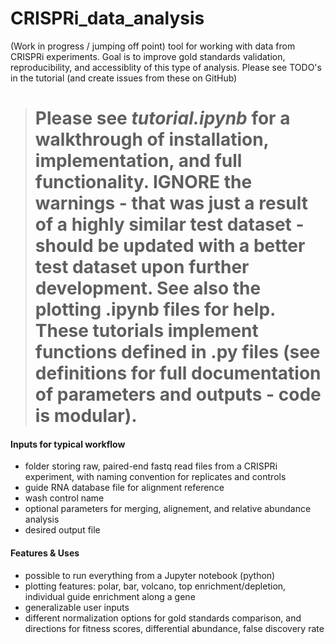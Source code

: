 # CRISPRi_data_analysis
(Work in progress / jumping off point) tool for working with data from CRISPRi experiments. Goal is to improve gold standards validation, reproducibility, and accessiblity of this type of analysis. Please see TODO's in the tutorial (and create issues from these on GitHub)

> # Please see ***tutorial.ipynb*** for a walkthrough of installation, implementation, and full functionality. IGNORE the warnings - that was just a result of a highly similar test dataset - should be updated with a better test dataset upon further development. See also the plotting .ipynb files for help. These tutorials implement functions defined in .py files (see definitions for full documentation of parameters and outputs - code is modular).

#### Inputs for typical workflow
- folder storing raw, paired-end fastq read files from a CRISPRi experiment, with naming convention for replicates and controls
- guide RNA database file for alignment reference
- wash control name
- optional parameters for merging, alignement, and relative abundance analysis
- desired output file

#### Features & Uses
- possible to run everything from a Jupyter notebook (python)
- plotting features: polar, bar, volcano, top enrichment/depletion, individual guide enrichment along a gene
- generalizable user inputs
- different normalization options for gold standards comparison, and directions for fitness scores, differential abundance, false discovery rate
